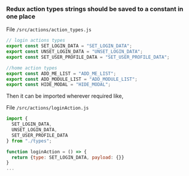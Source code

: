 ### Redux action types strings should be saved to a constant in one place

File `/src/actions/action_types.js`

```js
// login actions types
export const SET_LOGIN_DATA = "SET_LOGIN_DATA";
export const UNSET_LOGIN_DATA = "UNSET_LOGIN_DATA";
export const SET_USER_PROFILE_DATA = "SET_USER_PROFILE_DATA";

//home action types
export const ADD_ME_LIST = "ADD_ME_LIST";
export const ADD_MODULE_LIST = "ADD_MODULE_LIST";
export const HIDE_MODAL = "HIDE_MODAL";
```

Then it can be imported wherever required like,

File `/src/actions/loginAction.js`

```js
import {
  SET_LOGIN_DATA,
  UNSET_LOGIN_DATA,
  SET_USER_PROFILE_DATA
} from "./types";

function loginAction = () => {
  return {type: SET_LOGIN_DATA, payload: {}}
}
...
```

